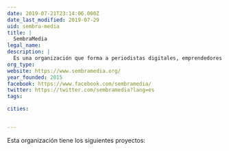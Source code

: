 ```yaml
---
date: 2019-07-21T23:14:06.000Z
date_last_modified: 2019-07-29
uid: sembra-media
title: |
  SembraMedia
legal_name: 
description: |
  Es una organización que forma a periodistas digitales, emprendedores y curiosos que necesitan herramientas para sustentar el desarrollo y crecimiento de sus contenidos digitales de calidad. Por otro lado, han formado un directorio de comunidad de medios nativos digitales independientes, que tiene como misión apoyar a emprendedores a crecer y a sostenerse impulsando intercambios y experiencias innovadoras.
org_type: 
website: https://www.sembramedia.org/
year_founded: 2015
facebook: https://www.facebook.com/sembramedia/
twitter: https://twitter.com/sembramedia?lang=es
tags:

cities: 


---
```


Esta organización tiene los siguientes proyectos:


